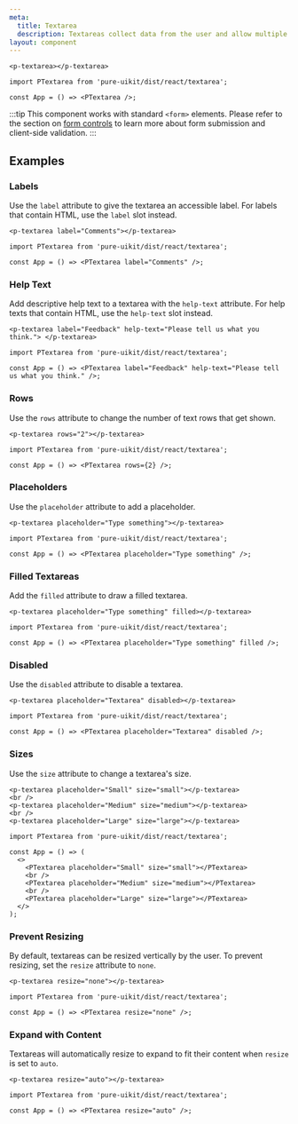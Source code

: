 ```yaml
---
meta:
  title: Textarea
  description: Textareas collect data from the user and allow multiple lines of text.
layout: component
---
```


```html:preview
<p-textarea></p-textarea>
```

```jsx:react
import PTextarea from 'pure-uikit/dist/react/textarea';

const App = () => <PTextarea />;
```

:::tip
This component works with standard `<form>` elements. Please refer to the section on [form controls](/getting-started/form-controls) to learn more about form submission and client-side validation.
:::

## Examples

### Labels

Use the `label` attribute to give the textarea an accessible label. For labels that contain HTML, use the `label` slot instead.

```html:preview
<p-textarea label="Comments"></p-textarea>
```

```jsx:react
import PTextarea from 'pure-uikit/dist/react/textarea';

const App = () => <PTextarea label="Comments" />;
```

### Help Text

Add descriptive help text to a textarea with the `help-text` attribute. For help texts that contain HTML, use the `help-text` slot instead.

```html:preview
<p-textarea label="Feedback" help-text="Please tell us what you think."> </p-textarea>
```

```jsx:react
import PTextarea from 'pure-uikit/dist/react/textarea';

const App = () => <PTextarea label="Feedback" help-text="Please tell us what you think." />;
```

### Rows

Use the `rows` attribute to change the number of text rows that get shown.

```html:preview
<p-textarea rows="2"></p-textarea>
```

```jsx:react
import PTextarea from 'pure-uikit/dist/react/textarea';

const App = () => <PTextarea rows={2} />;
```

### Placeholders

Use the `placeholder` attribute to add a placeholder.

```html:preview
<p-textarea placeholder="Type something"></p-textarea>
```

```jsx:react
import PTextarea from 'pure-uikit/dist/react/textarea';

const App = () => <PTextarea placeholder="Type something" />;
```

### Filled Textareas

Add the `filled` attribute to draw a filled textarea.

```html:preview
<p-textarea placeholder="Type something" filled></p-textarea>
```

```jsx:react
import PTextarea from 'pure-uikit/dist/react/textarea';

const App = () => <PTextarea placeholder="Type something" filled />;
```

### Disabled

Use the `disabled` attribute to disable a textarea.

```html:preview
<p-textarea placeholder="Textarea" disabled></p-textarea>
```

```jsx:react
import PTextarea from 'pure-uikit/dist/react/textarea';

const App = () => <PTextarea placeholder="Textarea" disabled />;
```

### Sizes

Use the `size` attribute to change a textarea's size.

```html:preview
<p-textarea placeholder="Small" size="small"></p-textarea>
<br />
<p-textarea placeholder="Medium" size="medium"></p-textarea>
<br />
<p-textarea placeholder="Large" size="large"></p-textarea>
```

```jsx:react
import PTextarea from 'pure-uikit/dist/react/textarea';

const App = () => (
  <>
    <PTextarea placeholder="Small" size="small"></PTextarea>
    <br />
    <PTextarea placeholder="Medium" size="medium"></PTextarea>
    <br />
    <PTextarea placeholder="Large" size="large"></PTextarea>
  </>
);
```

### Prevent Resizing

By default, textareas can be resized vertically by the user. To prevent resizing, set the `resize` attribute to `none`.

```html:preview
<p-textarea resize="none"></p-textarea>
```

```jsx:react
import PTextarea from 'pure-uikit/dist/react/textarea';

const App = () => <PTextarea resize="none" />;
```

### Expand with Content

Textareas will automatically resize to expand to fit their content when `resize` is set to `auto`.

```html:preview
<p-textarea resize="auto"></p-textarea>
```

```jsx:react
import PTextarea from 'pure-uikit/dist/react/textarea';

const App = () => <PTextarea resize="auto" />;
```
